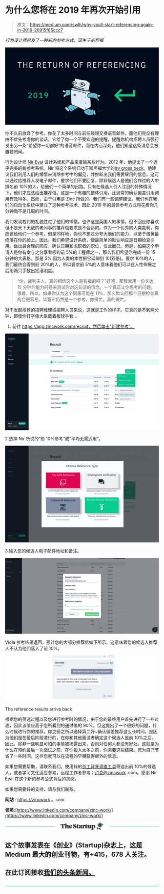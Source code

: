 # 为什么您将在 2019 年再次开始引用

> 原文：<https://medium.com/swlh/why-youll-start-referencing-again-in-2019-20915f65ccc7>

*行为设计师启发了一种新的参考方式，诞生于斯坦福*

![](img/c9418dfde22be61f532a9d6106701382.png)

你不久前放弃了参考。你花了太多时间与前任经理交换语音邮件，而他们完全有理由不优先考虑你的谈话。它给了你一个不受欢迎的提醒，提醒你机构招聘人员强行发出另一条“希望你一切都好”的语音邮件，而在内心深处，他们知道这条消息会被置若罔闻。

行为设计师 [Nir Eyal](https://www.nirandfar.com/2012/04/abolish-the-reference-check.html) 设计系统和产品来灌输某些行为。2012 年，他提出了一个近乎完美的新参考系统。Nir 将这个系统归功于斯坦福大学的[Irv gross beck](http://gsbapps.stanford.edu/facultyprofiles/biomain.asp?id=43988829)。他建议我们利用人们的懒惰来消除参考中的偏见，并推断出我们需要雇用的信息。这可以通过给推荐人发电子邮件，要求他们不要回复，除非候选人是他们合作过的人中排名前 10%的人，给他们一个简单的出路。只有在候选人引人注目的特殊情况下，他们才应该给出推荐信。这是一个有趣的整体引用，比通常的确认偏差引用调用有效得多。然而，由于引用是 Zinc 所做的，我们有一些调整建议。我们也在我们的自动化系统中建立了这种参考技术，因此 2019 年的最佳参考方式将花费你几分钟而不是几周的时间。

我们发现裁判的礼貌胜过了他们的懒惰。也许这是英国人的事情，但不回应你喜欢但不是天下无敌的老同事的推荐信要求是不合适的。作为一个优秀的人类裁判，你应该给他们一个参考。但是同样地，你也不想过分夸大他们的能力，以至于蛋黄最终落在你的脸上。因此，我们希望设计系统，使最简单的默认响应是日期检查引用。做出最合理的回应，确认日期和求职者的职位，仅此而已。但是，如果这个申请人是你有幸与之分享看板的前 5%的工程师之一，那么我们希望你完成一份 15 分钟的大表格。那是 5%,因为人类的本性把它延伸到 10(双倍)。要求 10%的人，我们最终会得到前 20%的人，所以要求前 5%的人意味着他们可以在人性伸展之后用两只手数出摇滚明星。

> “你，裁判夫人，真的相信这个人是有福的吗？”好吧，那我就用一份长达 15 分钟的能力问卷来测试你对这句话的信念。一个真正让你思考的问题。很难。所以，如果你认为这个同事可能在 11%，那么默认回那个日期检查真的会更容易。毕竟它仍然是一个参考，你很忙。真的很忙。

对于发起推荐的招聘经理或招聘人员来说，这就是工作的样子。它真的是不到两分钟，即使你打字像大象戴着板球手套…

1.  前往 https://app.zincwork.com/recruit，然后单击“新建参考”。

![](img/3c6a386548096f5d65a0ec04517c3b14.png)

2.选择 Nir 所说的“前 10%参考”或“平均无需适用”。

![](img/9f4c44340cf6ff04c503fe605ea00183.png)

3.输入您的候选人电子邮件地址和备注。

![](img/5d1cf1a27fd8e806a850ccf3915b936b.png)

Viola 参考结果返回。预计您的大部分推荐信如下所示。这意味着您的候选人推荐人不认为他们落入了前 10%。

![](img/5e642a219ad871f7032ce3cfc0e9f67d.png)

The reference results arrive back

根据您的筛选过程以及您进行参考时的情况，由于您的最终用户首先进行了一些过滤，因此该值应高于您所看到的通过值的 90%。但这提出了一个很好的问题，什么时候进行你的推荐。你之前之所以选择第二好~确认偏差推荐这么长时间，是因为他们是在最后阶段进行的，在你和其他面试者确定这个候选人是前 10%之后。因此，除非一些明显可怕的事情被揭露出来，否则对任何人都没有好处。这就是为什么在预约最后一次面试之前，在你投入太多之前，你需要这些结果。您为自己节省了一些时间，这样您就可以在流程的早期获得额外的信息。

如果您需要帮助，请联系我们，使用锌的[员工背景调查工具](http://zincwork.com)筛选出前 10%的候选人。或者学习文化适应参考，远程工作者参考；[卢克@zincwork](http://hello@zinc.work) .com。感谢 Nir Eyal 在这个新的参考公式背后的灵感。

如果您需要锌的支持，请与我们联系。

**网站** : [https://zincwork](https://zinc.work) 。com

**领英:**[https://www.linkedin.com/company/zinc-work/](https://www.linkedin.com/company/zinc-work/)

[![](img/308a8d84fb9b2fab43d66c117fcc4bb4.png)](https://medium.com/swlh)

## 这个故事发表在《创业》(Startup)杂志上，这是 Medium 最大的创业刊物，有+415，678 人关注。

## 在此订阅接收[我们的头条新闻。](http://growthsupply.com/the-startup-newsletter/)

[![](img/b0164736ea17a63403e660de5dedf91a.png)](https://medium.com/swlh)